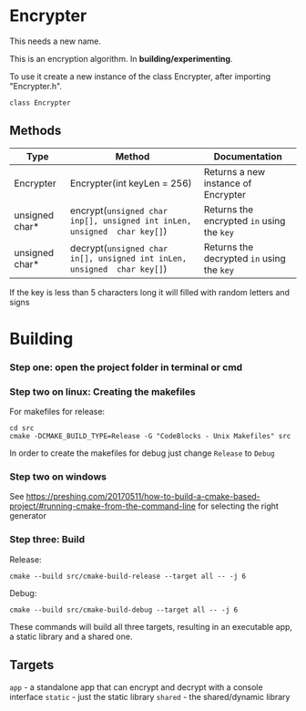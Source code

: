 # Encrypter
This needs a new name.

This is an encryption algorithm. In **building/experimenting**.

To use it create a new instance of the class Encrypter, after importing "Encrypter.h".

`class Encrypter`

## Methods

| Type | Method | Documentation |
|-|-|-|
| Encrypter | Encrypter(int keyLen = 256) | Returns a new instance of Encrypter |
| unsigned char* | encrypt(`unsigned char inp[], unsigned int inLen, unsigned  char key[]`) | Returns the encrypted `in` using the `key` |
| unsigned char*  | decrypt(`unsigned char in[], unsigned int inLen, unsigned  char key[]`) | Returns the decrypted `in` using the `key` |

If the key is less than 5 characters long it will filled with random letters and signs

# Building


### Step one: open the project folder in terminal or cmd

### Step two on **linux**: Creating the makefiles

For makefiles for release:
```
cd src
cmake -DCMAKE_BUILD_TYPE=Release -G "CodeBlocks - Unix Makefiles" src
```

In order to create the makefiles for debug just change `Release` to `Debug`

### Step two on **windows**

See https://preshing.com/20170511/how-to-build-a-cmake-based-project/#running-cmake-from-the-command-line for selecting the right generator

### Step three: Build

Release:
```
cmake --build src/cmake-build-release --target all -- -j 6
```

Debug:
```
cmake --build src/cmake-build-debug --target all -- -j 6
```

These commands will build all three targets, resulting in an executable app, a static library and a shared one.

## Targets

`app` - a standalone app that can encrypt and decrypt with a console interface
`static` - just the static library
`shared` - the shared/dynamic library